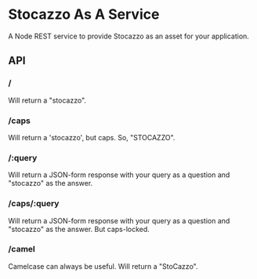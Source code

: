 # Stocazzo As A Service
A Node REST service to provide Stocazzo as an asset for your application.

## API
### /
Will return a "stocazzo".

### /caps
Will return a 'stocazzo', but caps. So, "STOCAZZO".

### /:query
Will return a JSON-form response with your query as a question and "stocazzo" as the answer.

### /caps/:query
Will return a JSON-form response with your query as a question and "stocazzo" as the answer. But caps-locked.

### /camel
Camelcase can always be useful. Will return a "StoCazzo".
